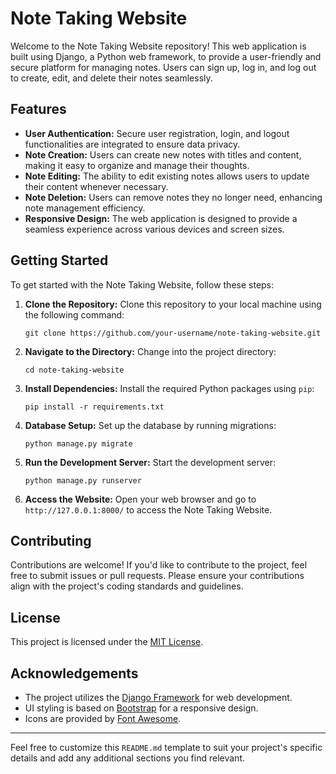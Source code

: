 # Note Taking Website

Welcome to the Note Taking Website repository! This web application is built using Django, a Python web framework, to provide a user-friendly and secure platform for managing notes. Users can sign up, log in, and log out to create, edit, and delete their notes seamlessly.

## Features

- **User Authentication:** Secure user registration, login, and logout functionalities are integrated to ensure data privacy.
- **Note Creation:** Users can create new notes with titles and content, making it easy to organize and manage their thoughts.
- **Note Editing:** The ability to edit existing notes allows users to update their content whenever necessary.
- **Note Deletion:** Users can remove notes they no longer need, enhancing note management efficiency.
- **Responsive Design:** The web application is designed to provide a seamless experience across various devices and screen sizes.

## Getting Started

To get started with the Note Taking Website, follow these steps:

1. **Clone the Repository:** Clone this repository to your local machine using the following command:

   ```
   git clone https://github.com/your-username/note-taking-website.git
   ```

2. **Navigate to the Directory:** Change into the project directory:
   ```
   cd note-taking-website
   ```

3. **Install Dependencies:** Install the required Python packages using `pip`:
   ```
   pip install -r requirements.txt
   ```

4. **Database Setup:** Set up the database by running migrations:
   ```
   python manage.py migrate
   ```

5. **Run the Development Server:** Start the development server:
   ```
   python manage.py runserver
   ```

6. **Access the Website:** Open your web browser and go to `http://127.0.0.1:8000/` to access the Note Taking Website.

## Contributing

Contributions are welcome! If you'd like to contribute to the project, feel free to submit issues or pull requests. Please ensure your contributions align with the project's coding standards and guidelines.

## License

This project is licensed under the [MIT License](LICENSE).

## Acknowledgements

- The project utilizes the [Django Framework](https://www.djangoproject.com/) for web development.
- UI styling is based on [Bootstrap](https://getbootstrap.com/) for a responsive design.
- Icons are provided by [Font Awesome](https://fontawesome.com/).

---

Feel free to customize this `README.md` template to suit your project's specific details and add any additional sections you find relevant.


